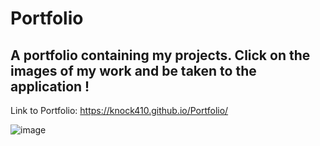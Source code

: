 # Portfolio

## A portfolio containing my projects. Click on the images of my work and be taken to the application !

Link to Portfolio: https://knock410.github.io/Portfolio/

![image](https://user-images.githubusercontent.com/107076722/195969594-de208ade-6ee2-46e9-838d-96b0bee3319d.png)

